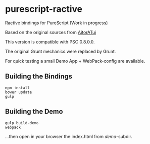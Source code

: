 
# purescript-ractive

Ractive bindings for PureScript (Work in progress)

Based on the original sources from <a href="https://github.com/AitorATuin/purescript-ractive" target="_blank">AitorATui</a>

This version is compatible with PSC 0.8.0.0.

The original Grunt mechanics were replaced by Grunt.

For quick testing a small Demo App + WebPack-config are available.

## Building the Bindings

```
npm install
bower update
gulp
```

## Building the Demo

```
gulp build-demo
webpack
```
...then open in your browser the index.html from *demo*-subdir.
